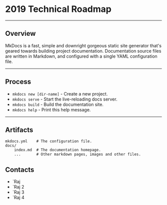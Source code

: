 # 2019 Technical Roadmap
---
## Overview
MkDocs is a fast, simple and downright gorgeous static site generator that's geared towards building project documentation. Documentation source files are written in Markdown, and configured with a single YAML configuration file.


---
## Process
* `mkdocs new [dir-name]` - Create a new project.
* `mkdocs serve` - Start the live-reloading docs server.
* `mkdocs build` - Build the documentation site.
* `mkdocs help` - Print this help message.

---
## Artifacts
    mkdocs.yml    # The configuration file.
    docs/
        index.md  # The documentation homepage.
        ...       # Other markdown pages, images and other files.

## Contacts
* `Raj
* `Raj 2
* `Raj 3
* `Raj 4
